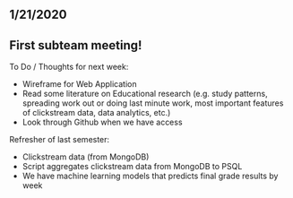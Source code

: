 ## 1/21/2020 

## First subteam meeting!

To Do / Thoughts for next week:
- Wireframe for Web Application
- Read some literature on Educational research (e.g. study patterns, spreading work out or doing last minute work, most important features of clickstream data, data analytics, etc.)
- Look through Github when we have access

Refresher of last semester:
- Clickstream data (from MongoDB)
- Script aggregates clickstream data from MongoDB to PSQL
- We have machine learning models that predicts final grade results by week
